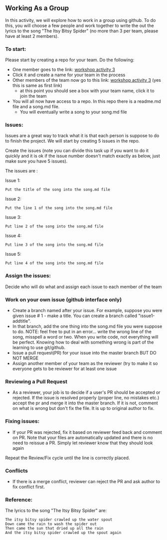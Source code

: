 ## Working As a Group

In this activity, we will explore how to work in a group using github. To do this, you will choose a few people and work together to write the out the lyrics to the song "The Itsy Bitsy Spider" (no more than 3 per team, please have at least 2 members).

### To start:

Please start by creating a repo for your team.  Do the following:

* One member goes to the link: [workshop activity 3](https://classroom.github.com/g/aXQgeqz3)
* Click it and create a name for your team in the process
* Other members of the team now go to this link: [workshop activity 3](https://classroom.github.com/g/aXQgeqz3)  (yes this is same as first link)
  * at this point you should see a box with your team name, click it to join the team
* You will all now have access to a repo.  In this repo there is a readme.md file and a song.md file.
  * You will eventually write a song to your song.md file

### Issues:

Issues are a great way to track what it is that each person is suppose to do to finish the project.  We will start by creating 5 issues in the repo.

Create the issues (note you can divide this task up if you want to do it quickly and it is ok if the issue number doesn't match exactly as below, just make sure you have 5 issues).

The issues are :

Issue 1:
```
Put the title of the song into the song.md file
```

Issue 2:
```
Put the line 1 of the song into the song.md file
```

Issue 3:
```
Put line 2 of the song into the song.md file
```

Issue 4:
```
Put line 3 of the song into the song.md file
```

Issue 5:
```
Put line 4 of the song into the song.md file
```

### Assign the issues:

Decide who will do what and assign each issue to each member of the team


### Work on your own issue (github interface only)

* Create a branch named after your issue.  For example, suppose you were given issue # 1 - make a title.  You can create a branch called "issue1-addtitle".
* In that branch, add the one thing into the song.md file you were suppose to do.  NOTE: feel free to put in an error... write the wrong line of the song, misspell a word or two.  When you write code, not everything will be perfect.  Knowing how to deal with something wrong is part of the learning to use git/github.
* Issue a pull request(PR) for your issue into the master branch BUT DO NOT MERGE
* Assign another member of your team as the reviewer (try to make it so everyone gets to be reviewer for at least one issue

### Reviewing a Pull Request

* As a reviewer, your job is to decide if a user's PR should be accepted or rejected.  If the issue is resolved properly (proper line, no mistakes etc.) accept the pr and merge it into the master branch.  If it is not, comment on what is wrong but don't fix the file.  It is up to original author to fix.

### Fixing issues:

* If your PR was rejected, fix it based on reviewer feed back and comment on PR.  Note that your files are automatically updated and there is no need to reissue a PR.  Simply let reviewer know that they should look again

Repeat the Review/Fix cycle until the line is correctly placed.  

### Conflicts
* If there is a merge conflict, reviewer can reject the PR and ask author to fix conflict first. 




### Reference:

The lyrics to the song "The Itsy Bitsy Spider" are:

```
The itsy bitsy spider crawled up the water spout
Down came the rain to wash the spider out
Then came the sun that dried up all the rain
And the itsy bitsy spider crawled up the spout again
```
